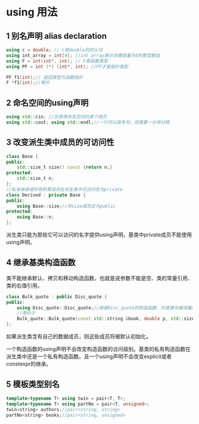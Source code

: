 # using 用法
## 1 别名声明 alias declaration
```cpp
using c = double; // c是double的同义词
using int_array = int[4]; //int_array表示创建容量为4的整型数组
using F = int(int*, int); // F是函数类型
using PF = int (*) (int*, int); //PF才是指针类型

PF f1(int);// 返回类型为函数指针
F *f1(int);//等价
```

## 2 命名空间的using声明
```cpp
using std::cin; //仅使用命名空间的某个成员
using std::cout; using std::endl;//一行可以放多句，但需要一分号分隔
```

## 3 改变派生类中成员的可访问性
```cpp
class Base {
public:
    std::size_t size() const {return n;}
protected:
    std::size_t n;
};
//私有继承使所有积累成员在派生类中可访问性为private
class Derived : private Base {
public:
    using Base::size;//将size成员定为public
protected:
    using Base::n;
};
```
派生类只能为那些它可以访问的名字提供using声明，基类中private成员不能使用using声明。

## 4 继承基类构造函数
类不能继承默认、拷贝和移动构造函数，也就是说参数不能是空、类的常量引用、类的右值引用。
```cpp
class Bulk_quote : public Disc_quote {
public:
    using Disc_quote::Disc_quote;//继承Disc_quote的构造函数，并直接令编译器产生代码
    //等价于
    Bulk_quote::Bulk_quote(const std::string &book, double p, std::size_t qty, double disc) : Disc_quote(book, p, qty, disc) { }
};
```
如果派生类含有自己的数据成员，则这些成员将被默认初始化。

一个构造函数的using声明不会改变构造函数的访问级别。基类的私有构造函数在派生类中还是一个私有构造函数。且一个using声明不会改变explicit或者constexpr的继承。

## 5 模板类型别名
```cpp
template<typename T> using twin = pair<T, T>;
template<typename T> using partNo = pair<T, unsigned>;
twin<string> authors;//pair<string, string>
partNo<string> books;//pair<string, unsigned>
```